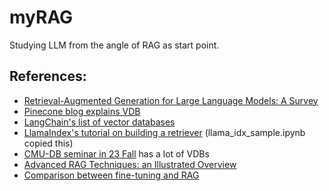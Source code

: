 # myRAG

Studying LLM from the angle of RAG as start point.

## References: 

- [Retrieval-Augmented Generation for Large Language Models: A Survey](https://arxiv.org/abs/2312.10997)
- [Pinecone blog explains VDB](https://www.pinecone.io/learn/vector-database/)
- [LangChain's list of vector databases](https://python.langchain.com/docs/integrations/vectorstores)
- [LlamaIndex's tutorial on building a retriever](https://docs.llamaindex.ai/en/stable/examples/low_level/retrieval.html) (llama_idx_sample.ipynb copied this)
- [CMU-DB seminar in 23 Fall](https://db.cs.cmu.edu/seminar2023/) has a lot of VDBs
- [Advanced RAG Techniques: an Illustrated Overview](https://pub.towardsai.net/advanced-rag-techniques-an-illustrated-overview-04d193d8fec6)
- [Comparison between fine-tuning and RAG](https://www.superannotate.com/blog/llm-fine-tuning)
